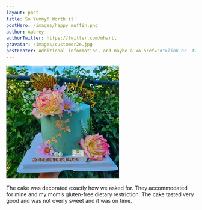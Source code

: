 ```yaml
---
layout: post
title: So Yummy! Worth it!
postHero: /images/happy_muffin.png
author: Aubrey
authorTwitter: https://twitter.com/mhartl
gravatar: /images/customer2e.jpg
postFooter: Additional information, and maybe a <a href="#">link or  two</a>
---
```




<img class="pull-left" src="/images/cakeT2.jpg" alt="cake">

The cake was decorated exactly how we asked for. They accommodated for mine and my mom’s gluten-free dietary restriction. The cake tasted very good and was not overly sweet and it was on time.